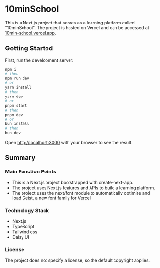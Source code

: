 # 10minSchool

This is a Next.js project that serves as a learning platform called "10minSchool". The project is hosted on Vercel and can be accessed at [10min-school.vercel.app](https://10min-school.vercel.app/).

## Getting Started

First, run the development server:

```bash
npm i 
# then
npm run dev
# or
yarn install 
# then
yarn dev
# or
pnpm start
# then
pnpm dev
# or
bun install
# then
bun dev
```

Open [http://localhost:3000](http://localhost:3000) with your browser to see the result.

## Summary

### Main Function Points
- This is a Next.js project bootstrapped with create-next-app.
- The project uses Next.js features and APIs to build a learning platform.
- The project uses the next/font module to automatically optimize and load Geist, a new font family for Vercel.

### Technology Stack
- Next.js
- TypeScript
- Tailwind css
- Daisy UI

### License
The project does not specify a license, so the default copyright applies.
